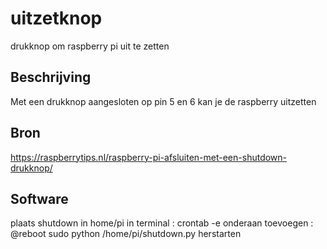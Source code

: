 # uitzetknop
drukknop om raspberry pi uit te zetten
## Beschrijving
Met een drukknop aangesloten op pin 5 en 6 kan je de raspberry uitzetten
## Bron
https://raspberrytips.nl/raspberry-pi-afsluiten-met-een-shutdown-drukknop/
## Software
plaats shutdown in home/pi
in terminal :
crontab -e
onderaan toevoegen : @reboot sudo python /home/pi/shutdown.py
herstarten
